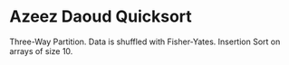 # Azeez Daoud Quicksort

Three-Way Partition. Data is shuffled with Fisher-Yates. Insertion Sort on arrays of size 10.